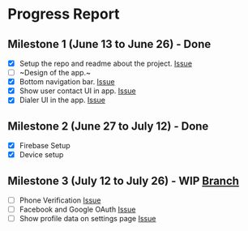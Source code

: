 # Progress Report

## Milestone 1 (June 13 to June 26) - Done

- [x] Setup the repo and readme about the project. [Issue](https://github.com/jaiakash/its_urgent/issues/1)
- [ ] ~Design of the app.~
- [x] Bottom navigation bar. [Issue](https://github.com/jaiakash/its_urgent/issues/3)
- [x] Show user contact UI in app. [Issue](https://github.com/jaiakash/its_urgent/issues/4)
- [x] Dialer UI in the app. [Issue](https://github.com/jaiakash/its_urgent/issues/5)

## Milestone 2 (June 27 to July 12) - Done
- [x] Firebase Setup
- [x] Device setup

## Milestone 3 (July 12 to July 26) - WIP [Branch](https://github.com/jaiakash/its_urgent/tree/firbase-oauth-phone)
- [ ] Phone Verification [Issue](https://github.com/jaiakash/its_urgent/issues/14)
- [ ] Facebook and Google OAuth [Issue](https://github.com/jaiakash/its_urgent/issues/13)
- [ ] Show profile data on settings page [Issue](https://github.com/jaiakash/its_urgent/issues/14)
